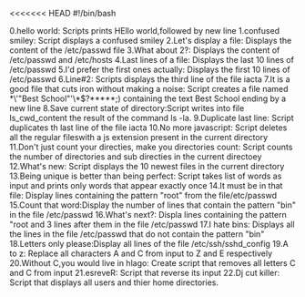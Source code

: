 <<<<<<< HEAD
#!/bin/bash

0.hello world: Scripts prints HEllo world,followed by new line
1.confused smiley: Script displays a confused smiley
2.Let's display a file: Displays the content of the /etc/passwd file
3.What about 2?: Displays the content of /etc/passwd and /etc/hosts
4.Last lines of a file: Displays the last 10 lines of /etc/passwd
5.I'd prefer the first ones actually: Displays the first 10 lines of /etc/passwd
6.Line#2: Scripts displays the third line of the file iacta
7.It is a good file that cuts iron without making a noise: Script creates a file named \*\\'"Best School"\'\\*$\?\*\*\*\*\*;) containing the text Best School ending by a new line
8.Save current state of directory:Script writes into file ls_cwd_content the result of the command ls -la. 
9.Duplicate last line: Script duplicates th last line of the file iacta
10.No more javascript: Script deletes all the regular fileswith a js extension present in the current directory
11.Don't just count your directies, make you directories count: Script counts the number of directories and sub directies in the current directoey
12.What's new: Script displays the 10 newest files in the current directory 
13.Being unique is better than being perfect: Script takes list of words as input and prints only words that appear exactly once
14.It must be in that file: Display lines containing the pattern "root" from the file/etc/passwd
15.Count that word:Display the number of lines that contain the pattern "bin" in the file /etc/passwd
16.What's next?: Displa lines containing the pattern "root and 3 lines after them in the file /etc/passwd
17.I hate bins: Displays all the lines in the file /etc/passwd that do not contain the pattern "bin"
18.Letters only please:Display all lines of the file /etc/ssh/sshd_config
19.A to z: Replace all characters A and C from input to Z and E respectively
20.Without C,you would live in hlago: Create script that removes all letters C and C from input
21.esreveR: Script that reverse its input
22.Dj cut killer: Script that displays all users and thier home directories.
